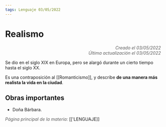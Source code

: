 ```yaml
---
tags: Lenguaje 03/05/2022
---
```


# Realismo
<div style="text-align: right; opacity: 0.7; font-style: italic;">Creado el 03/05/2022</div>
<div style="text-align: right; opacity: 0.7; font-style: italic;">Última actualización el 03/05/2022</div>

Se dio en el siglo XIX en Europa, pero se alargó durante un cierto tiempo hasta el siglo XX. 

Es una contraposición al [[Romanticismo]], y describe **de una manera más realista la vida en la ciudad**.

## Obras importantes

- Doña Bárbara.

<span style="opacity: 0.7; font-style: italic;">Página principal de la materia:</span> [['LENGUAJE]]